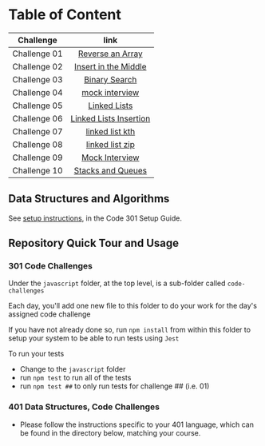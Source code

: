 # Table of Content

| Challenge    |                                                  link                                                   |
| ------------ | :-----------------------------------------------------------------------------------------------------: |
| Challenge 01 | [Reverse an Array](https://github.com/HamzaAhmad97/data-structures-and-algorithms/tree/main/python/code_challenges/array_reverse/README.md) |
| Challenge 02 | [Insert in the Middle](https://github.com/HamzaAhmad97/data-structures-and-algorithms/tree/main/python/code_challenges/array_insert_shift/README.md) |
| Challenge 03 | [Binary Search](https://github.com/HamzaAhmad97/data-structures-and-algorithms/tree/main/python/code_challenges/array_binary_search) |
| Challenge 04 | [mock interview]() |
| Challenge 05 | [Linked Lists](https://github.com/HamzaAhmad97/data-structures-and-algorithms/blob/main/python/code_challenges/linked_list/README.md) |
| Challenge 06 | [Linked Lists Insertion](https://github.com/HamzaAhmad97/data-structures-and-algorithms/blob/main/python/code_challenges/linked-list-insertion/README.md) |
| Challenge 07 | [linked list kth](https://github.com/HamzaAhmad97/data-structures-and-algorithms/tree/main/python/code_challenges/linked-list-kth) |
| Challenge 08 | [linked list zip](https://github.com/HamzaAhmad97/data-structures-and-algorithms/blob/main/python/code_challenges/linked-list-zip/README.md) |
| Challenge 09 | [Mock Interview]() |
| Challenge 10 | [Stacks and Queues](https://github.com/HamzaAhmad97/data-structures-and-algorithms/blob/main/python/code_challenges/stack-and-queue/README.md) |

## Data Structures and Algorithms

See [setup instructions](https://codefellows.github.io/setup-guide/code-301/3-code-challenges), in the Code 301 Setup Guide.

## Repository Quick Tour and Usage

### 301 Code Challenges

Under the `javascript` folder, at the top level, is a sub-folder called `code-challenges`

Each day, you'll add one new file to this folder to do your work for the day's assigned code challenge

If you have not already done so, run `npm install` from within this folder to setup your system to be able to run tests using `Jest`

To run your tests

- Change to the `javascript` folder
- run `npm test` to run all of the tests
- run `npm test ##` to only run tests for challenge ## (i.e. 01)

### 401 Data Structures, Code Challenges

- Please follow the instructions specific to your 401 language, which can be found in the directory below, matching your course.
